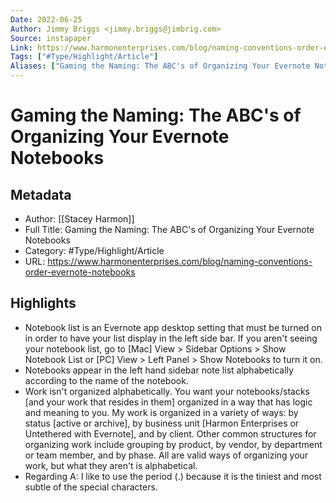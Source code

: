 ```yaml
---
Date: 2022-06-25
Author: Jimmy Briggs <jimmy.briggs@jimbrig.com>
Source: instapaper
Link: https://www.harmonenterprises.com/blog/naming-conventions-order-evernote-notebooks
Tags: ["#Type/Highlight/Article"]
Aliases: ["Gaming the Naming: The ABC's of Organizing Your Evernote Notebooks", "Gaming the Naming: The ABC's of Organizing Your Evernote Notebooks"]
---
```

# Gaming the Naming: The ABC's of Organizing Your Evernote Notebooks

## Metadata
- Author: [[Stacey Harmon]]
- Full Title: Gaming the Naming: The ABC's of Organizing Your Evernote Notebooks
- Category: #Type/Highlight/Article
- URL: https://www.harmonenterprises.com/blog/naming-conventions-order-evernote-notebooks

## Highlights
- Notebook list is an Evernote app desktop setting that must be turned on in order to have your list display in the left side bar. If you aren't seeing your notebook list, go to [Mac] View > Sidebar Options > Show Notebook List or [PC] View > Left Panel > Show Notebooks to turn it on.
- Notebooks appear in the left hand sidebar note list alphabetically according to the name of the notebook.
- Work isn't organized alphabetically. You want your notebooks/stacks [and your work that resides in them] organized in a way that has logic and meaning to you. My work is organized in a variety of ways: by status [active or archive], by business unit [Harmon Enterprises or Untethered with Evernote], and by client. Other common structures for organizing work include grouping by product, by vendor, by department or team member, and by phase. All are valid ways of organizing your work, but what they aren't is alphabetical.
- Regarding A: I like to use the period (.) because it is the tiniest and most subtle of the special characters.
